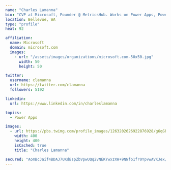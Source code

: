 ```yaml
---
name: "Charles Lamanna"
bio: "CVP at Microsoft, Founder @ MetricsHub. Works on Power Apps, Power Automate, Power Virtual Agent, Common Data Service and Dynamics 365."
location: Bellevue, WA
type: "profile"
heat: 92

affiliation:
  name: Microsoft
  domain: microsoft.com
  images:
    - url: "/assets/images/organizations/microsoft.com-50x50.jpg"
      width: 50
      height: 50

twitter:
  username: clamanna
  url: https://twitter.com/clamanna
  followers: 5192

linkedin:
  url: https://www.linkedin.com/in/charleslamanna

topics:
  - Power Apps

images:
  - url: https://pbs.twimg.com/profile_images/1263202626922876928/g6qGbHZ-_400x400.jpg
    width: 400
    height: 400
    isCached: true
    title: "Charles Lamanna"

secured: "AomBcJaif4BDAJ7UKdBspZbVpwUQq2vNEKYwxzXW+9NNfo1fr0YpvwAVKJex/PJEC+KBu0hp1Kj5rMec2Oh08cz05Filq98iOWxcoJCw/TNZkziUCvmf/QkgxIaHCCZSzyoR+NJ9nNIqk7YJbJocb2LQt1wwIX1/+7SRFKBt6FsdYZqZrxTW/4xqYanKPK9YVdSQz05wu1gJvdD5J9dMy5EKr81Zw2p4xkAZdJieQJusjwxNT3/BjATMu9bOs9JL1dCDqsfi6ISK6sdHIPmnyr7e7nRL4TyXMMODzoa6h3lrQkaszS32UulBC7+4xlwCzZLH/YlVhJBrr05vOsaccaD3bkM2rWI4zR0Q87hqW23Cof6GBjgt/54apfQx5mmR4FZJ191TACOCTnDHwdCNeNaqRtTHiVrvhDEPcss6hZw=;5ZUh4DWgyadiAZa5mhBoGg=="
---
```


